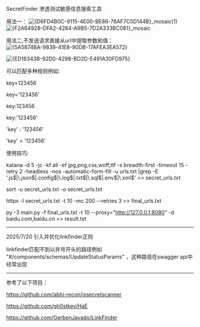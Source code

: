 SecretFinder 渗透测试敏感信息搜索工具

用法一：
![{D6FD4B0C-9115-4E00-BE86-76AF7C5D144B}_mosaic(1)](https://github.com/user-attachments/assets/122b3aa9-9801-4ddd-a784-dbfb3134e728)
![{F2A64928-DFA2-4284-A9B5-7D2A333BC081}_mosaic](https://github.com/user-attachments/assets/2dabfad6-b7ed-48e8-addf-7948f8ba5cff)



用法二,不发送请求直接从url中提取参数和值：
![{5A5874BA-9839-41E8-90DB-17AFEA3EA572}](https://github.com/user-attachments/assets/60cef0ed-0454-402a-a9cf-dfdaad263d8d)

![{ED18343B-92D0-4298-BD2D-E491A30FD975}](https://github.com/user-attachments/assets/cc16f8ea-c2f7-402b-8a64-4a17bc12da4a)


可以匹配多种规则例如:

key=123456

key='123456'

key:123456

key:'123456'

'key' : '123456'

'key' = '123456'


使用技巧:


katana -d 5 -jc -kf all -ef jpg,png,css,woff,ttf  -s breadth-first -timeout 15 -retry 2 -headless -nos -automatic-form-fill -u urls.txt |grep -E '\.js$|\.json$|\.config$|\.log$|\.txt$|\.sql$|\.env$|\.xml$' >> secret_urls.txt

sort -u secret_urls.txt -o secret_urls.txt

httpx -l secret_urls.txt -t 10 -mc 200 --retries 3 >> final_urls.txt

py -3 main.py -f final_urls.txt -t 10 --proxy="http://127.0.0.1:8080" -d baidu.com,baidu.cn >> result.txt
 


-----------------------------------------

2025/7/20  引入并优化linkfinder正则

linkfinder匹配不到以井号开头的路径例如 "#/components/schemas/UpdateStatusParams" ，这种路径在swagger api中经常出现


----------------------------------------

参考了以下项目：

https://github.com/abhi-recon/jssecretscanner

https://github.com/gh0stkey/HaE

https://github.com/GerbenJavado/LinkFinder
